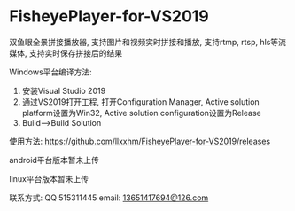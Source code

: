 # FisheyePlayer-for-VS2019
双鱼眼全景拼接播放器, 支持图片和视频实时拼接和播放, 支持rtmp, rtsp, hls等流媒体, 支持实时保存拼接后的结果

Windows平台编译方法:
1. 安装Visual Studio 2019
2. 通过VS2019打开工程, 打开Configuration Manager, Active solution platform设置为Win32, Active solution configuration设置为Release
3. Build-->Build Solution

使用方法: https://github.com/llxxhm/FisheyePlayer-for-VS2019/releases

android平台版本暂未上传

linux平台版本暂未上传

联系方式: QQ 515311445    email: 13651417694@126.com

